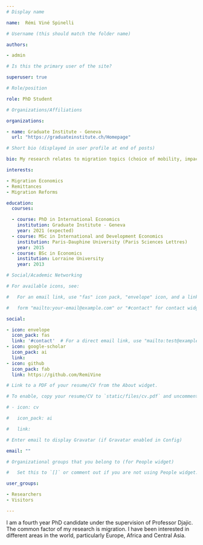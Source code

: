 ```yaml
---
# Display name

name:  Rémi Viné Spinelli

# Username (this should match the folder name)

authors:

- admin

# Is this the primary user of the site?

superuser: true

# Role/position

role: PhD Student

# Organizations/Affiliations

organizations:

- name: Graduate Institute - Geneva
  url: "https://graduateinstitute.ch/Homepage"

# Short bio (displayed in user profile at end of posts)

bio: My research relates to migration topics (choice of mobility, impact of remittances on the left behind, the costs of transferring money, etc.)

interests:

- Migration Economics
- Remittances
- Migration Reforms

education:
  courses:

  - course: PhD in International Economics
    institution: Graduate Institute - Geneva
    year: 2021 (expected)
  - course: MSc in International and Development Economics
    institution: Paris-Dauphine University (Paris Sciences Lettres)
    year: 2015
  - course: BSc in Economics
    institution: Lorraine University
    year: 2013

# Social/Academic Networking

# For available icons, see: 

#   For an email link, use "fas" icon pack, "envelope" icon, and a link in the

#   form "mailto:your-email@example.com" or "#contact" for contact widget.

social:

- icon: envelope
  icon_pack: fas
  link: '#contact'  # For a direct email link, use "mailto:test@example.org".
- icon: google-scholar
  icon_pack: ai
  link: 
- icon: github
  icon_pack: fab
  link: https://github.com/RemiVine

# Link to a PDF of your resume/CV from the About widget.

# To enable, copy your resume/CV to `static/files/cv.pdf` and uncomment the lines below.

# - icon: cv

#   icon_pack: ai

#   link: 

# Enter email to display Gravatar (if Gravatar enabled in Config)

email: ""

# Organizational groups that you belong to (for People widget)

#   Set this to `[]` or comment out if you are not using People widget.

user_groups:

- Researchers
- Visitors

---
```


I am a fourth year PhD candidate under the supervision of Professor Djajic. The common factor of my research is migration. I have been interested in different areas in the world, particularly Europe, Africa and Central Asia.


